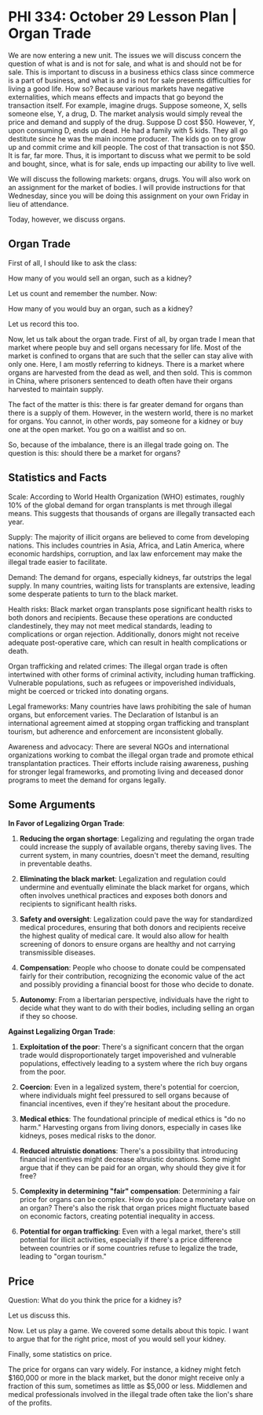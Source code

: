 # PHI 334: October 29 Lesson Plan | Organ Trade 

We are now entering a new unit. The issues we will discuss concern the question of what is and is not for sale, and what is and should not be for sale. This is important to discuss in a business ethics class since commerce is a part of business, and what is and is not for sale presents difficulties for living a good life. How so? Because various markets have negative externalities, which means effects and impacts that go beyond the transaction itself. For example, imagine drugs. Suppose someone, X, sells someone else, 
Y, a drug, D. The market analysis would simply reveal the price and demand and supply of the drug. Suppose D cost $50. However, Y, upon consuming D, ends up dead. He had a family with 5 kids. They all go destitute since he was the main income producer. The kids go on to grow up and commit crime and kill people. The cost of that transaction is not $50. It is far, far more. Thus, it is important to discuss what we permit to be sold and bought, since, what is for sale, ends up impacting our ability to live well. 

We will discuss the following markets: organs, drugs. You will also work on an assignment for the market of bodies. I will provide instructions for that Wednesday, since you will be doing this assignment on your own Friday in lieu of attendance. 

Today, however, we discuss organs. 

## Organ Trade

First of all, I should like to ask the class: 

How many of you would sell an organ, such as a kidney? 

Let us count and remember the number. Now: 

How many of you would buy an organ, such as a kidney? 

Let us record this too. 

Now, let us talk about the organ trade. First of all, by organ trade I mean that market where people buy and sell organs necessary for life. Most of the market is confined to organs that are such that the seller can stay alive with only one. Here, I am mostly referring to kidneys. There is a market where organs are harvested from the dead as well, and then sold. This is common in China, where prisoners sentenced to death often have their organs harvested to maintain supply. 

The fact of the matter is this: there is far greater demand for organs than there is a supply of them. However, in the western world, there is no market for organs. You cannot, in other words, pay someone for a kidney or buy one at the open market. You go on a waitlist and so on. 

So, because of the imbalance, there is an illegal trade going on. The question is this: should there be a market for organs? 

## Statistics and Facts 

Scale: According to World Health Organization (WHO) estimates, roughly 10% of the global demand for organ transplants is met through illegal means. This suggests that thousands of organs are illegally transacted each year.

Supply: The majority of illicit organs are believed to come from developing nations. This includes countries in Asia, Africa, and Latin America, where economic hardships, corruption, and lax law enforcement may make the illegal trade easier to facilitate.

Demand: The demand for organs, especially kidneys, far outstrips the legal supply. In many countries, waiting lists for transplants are extensive, leading some desperate patients to turn to the black market.

Health risks: Black market organ transplants pose significant health risks to both donors and recipients. Because these operations are conducted clandestinely, they may not meet medical standards, leading to complications or organ rejection. Additionally, donors might not receive adequate post-operative care, which can result in health complications or death.

Organ trafficking and related crimes: The illegal organ trade is often intertwined with other forms of criminal activity, including human trafficking. Vulnerable populations, such as refugees or impoverished individuals, might be coerced or tricked into donating organs.

Legal frameworks: Many countries have laws prohibiting the sale of human organs, but enforcement varies. The Declaration of Istanbul is an international agreement aimed at stopping organ trafficking and transplant tourism, but adherence and enforcement are inconsistent globally.

Awareness and advocacy: There are several NGOs and international organizations working to combat the illegal organ trade and promote ethical transplantation practices. Their efforts include raising awareness, pushing for stronger legal frameworks, and promoting living and deceased donor programs to meet the demand for organs legally.

## Some Arguments 

**In Favor of Legalizing Organ Trade**:

1. **Reducing the organ shortage**: Legalizing and regulating the organ trade could increase the supply of available organs, thereby saving lives. The current system, in many countries, doesn't meet the demand, resulting in preventable deaths.
 
2. **Eliminating the black market**: Legalization and regulation could undermine and eventually eliminate the black market for organs, which often involves unethical practices and exposes both donors and recipients to significant health risks.

3. **Safety and oversight**: Legalization could pave the way for standardized medical procedures, ensuring that both donors and recipients receive the highest quality of medical care. It would also allow for health screening of donors to ensure organs are healthy and not carrying transmissible diseases.

4. **Compensation**: People who choose to donate could be compensated fairly for their contribution, recognizing the economic value of the act and possibly providing a financial boost for those who decide to donate.

5. **Autonomy**: From a libertarian perspective, individuals have the right to decide what they want to do with their bodies, including selling an organ if they so choose.

**Against Legalizing Organ Trade**:

1. **Exploitation of the poor**: There's a significant concern that the organ trade would disproportionately target impoverished and vulnerable populations, effectively leading to a system where the rich buy organs from the poor.

2. **Coercion**: Even in a legalized system, there's potential for coercion, where individuals might feel pressured to sell organs because of financial incentives, even if they're hesitant about the procedure.

3. **Medical ethics**: The foundational principle of medical ethics is "do no harm." Harvesting organs from living donors, especially in cases like kidneys, poses medical risks to the donor.

4. **Reduced altruistic donations**: There's a possibility that introducing financial incentives might decrease altruistic donations. Some might argue that if they can be paid for an organ, why should they give it for free?

5. **Complexity in determining "fair" compensation**: Determining a fair price for organs can be complex. How do you place a monetary value on an organ? There's also the risk that organ prices might fluctuate based on economic factors, creating potential inequality in access.

6. **Potential for organ trafficking**: Even with a legal market, there's still potential for illicit activities, especially if there's a price difference between countries or if some countries refuse to legalize the trade, leading to "organ tourism."

## Price 

Question: What do you think the price for a kidney is? 

Let us discuss this. 

Now. Let us play a game. We covered some details about this topic. I want to argue that for the right price, most of you would sell your kidney. 

Finally, some statistics on price. 

The price for organs can vary widely. For instance, a kidney might fetch $160,000 or more in the black market, but the donor might receive only a fraction of this sum, sometimes as little as $5,000 or less. Middlemen and medical professionals involved in the illegal trade often take the lion's share of the profits.